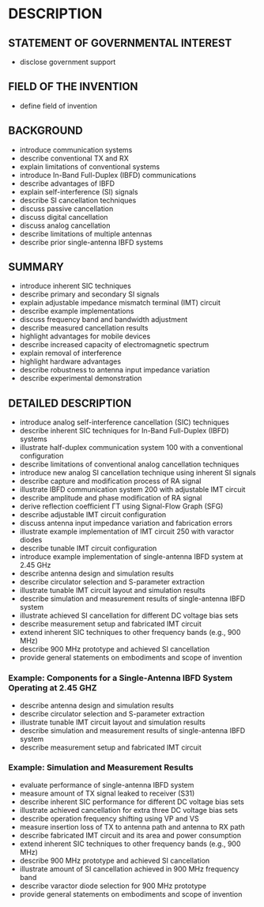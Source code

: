 # DESCRIPTION

## STATEMENT OF GOVERNMENTAL INTEREST

- disclose government support

## FIELD OF THE INVENTION

- define field of invention

## BACKGROUND

- introduce communication systems
- describe conventional TX and RX
- explain limitations of conventional systems
- introduce In-Band Full-Duplex (IBFD) communications
- describe advantages of IBFD
- explain self-interference (SI) signals
- describe SI cancellation techniques
- discuss passive cancellation
- discuss digital cancellation
- discuss analog cancellation
- describe limitations of multiple antennas
- describe prior single-antenna IBFD systems

## SUMMARY

- introduce inherent SIC techniques
- describe primary and secondary SI signals
- explain adjustable impedance mismatch terminal (IMT) circuit
- describe example implementations
- discuss frequency band and bandwidth adjustment
- describe measured cancellation results
- highlight advantages for mobile devices
- describe increased capacity of electromagnetic spectrum
- explain removal of interference
- highlight hardware advantages
- describe robustness to antenna input impedance variation
- describe experimental demonstration

## DETAILED DESCRIPTION

- introduce analog self-interference cancellation (SIC) techniques
- describe inherent SIC techniques for In-Band Full-Duplex (IBFD) systems
- illustrate half-duplex communication system 100 with a conventional configuration
- describe limitations of conventional analog cancellation techniques
- introduce new analog SI cancellation technique using inherent SI signals
- describe capture and modification process of RA signal
- illustrate IBFD communication system 200 with adjustable IMT circuit
- describe amplitude and phase modification of RA signal
- derive reflection coefficient ΓT using Signal-Flow Graph (SFG)
- describe adjustable IMT circuit configuration
- discuss antenna input impedance variation and fabrication errors
- illustrate example implementation of IMT circuit 250 with varactor diodes
- describe tunable IMT circuit configuration
- introduce example implementation of single-antenna IBFD system at 2.45 GHz
- describe antenna design and simulation results
- describe circulator selection and S-parameter extraction
- illustrate tunable IMT circuit layout and simulation results
- describe simulation and measurement results of single-antenna IBFD system
- illustrate achieved SI cancellation for different DC voltage bias sets
- describe measurement setup and fabricated IMT circuit
- extend inherent SIC techniques to other frequency bands (e.g., 900 MHz)
- describe 900 MHz prototype and achieved SI cancellation
- provide general statements on embodiments and scope of invention

### Example: Components for a Single-Antenna IBFD System Operating at 2.45 GHZ

- describe antenna design and simulation results
- describe circulator selection and S-parameter extraction
- illustrate tunable IMT circuit layout and simulation results
- describe simulation and measurement results of single-antenna IBFD system
- describe measurement setup and fabricated IMT circuit

### Example: Simulation and Measurement Results

- evaluate performance of single-antenna IBFD system
- measure amount of TX signal leaked to receiver (S31)
- describe inherent SIC performance for different DC voltage bias sets
- illustrate achieved cancellation for extra three DC voltage bias sets
- describe operation frequency shifting using VP and VS
- measure insertion loss of TX to antenna path and antenna to RX path
- describe fabricated IMT circuit and its area and power consumption
- extend inherent SIC techniques to other frequency bands (e.g., 900 MHz)
- describe 900 MHz prototype and achieved SI cancellation
- illustrate amount of SI cancellation achieved in 900 MHz frequency band
- describe varactor diode selection for 900 MHz prototype
- provide general statements on embodiments and scope of invention

